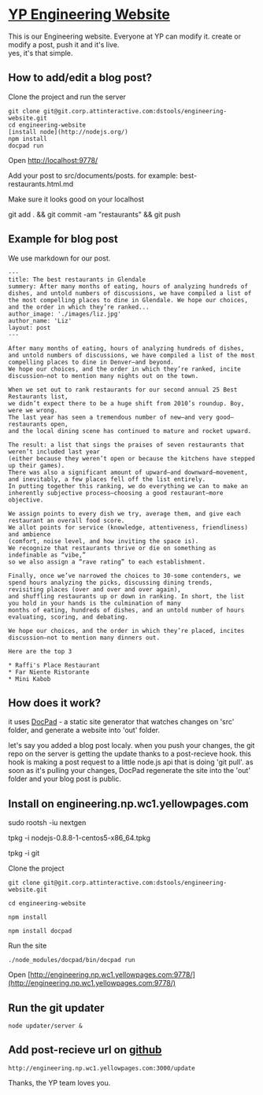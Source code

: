 # [YP Engineering Website](http://engineering.np.wc1.yellowpages.com:9778/)

This is our Engineering website. 
Everyone at YP can modify it. create or modify a post, push it and it's live.  
yes, it's that simple.

## How to add/edit a blog post?

Clone the project and run the server

    git clone git@git.corp.attinteractive.com:dstools/engineering-website.git  
    cd engineering-website 
    [install node](http://nodejs.org/)
    npm install 
    docpad run 

Open [http://localhost:9778/](http://localhost:9778/)

Add your post to src/documents/posts. for example: best-restaurants.html.md

Make sure it looks good on your localhost

git add . && git commit -am "restaurants" && git push


## Example for blog post

We use markdown for our post.

    ---
    title: The best restaurants in Glendale
    summery: After many months of eating, hours of analyzing hundreds of dishes, and untold numbers of discussions, we have compiled a list of the most compelling places to dine in Glendale. We hope our choices, and the order in which they’re ranked... 
    author_image: './images/liz.jpg'
    author_name: 'Liz'
    layout: post
    ---

    After many months of eating, hours of analyzing hundreds of dishes, 
    and untold numbers of discussions, we have compiled a list of the most compelling places to dine in Denver—and beyond. 
    We hope our choices, and the order in which they’re ranked, incite discussion—not to mention many nights out on the town.

    When we set out to rank restaurants for our second annual 25 Best Restaurants list, 
    we didn’t expect there to be a huge shift from 2010’s roundup. Boy, were we wrong. 
    The last year has seen a tremendous number of new—and very good—restaurants open, 
    and the local dining scene has continued to mature and rocket upward. 

    The result: a list that sings the praises of seven restaurants that weren’t included last year 
    (either because they weren’t open or because the kitchens have stepped up their games). 
    There was also a significant amount of upward—and downward—movement, and inevitably, a few places fell off the list entirely. 
    In putting together this ranking, we do everything we can to make an inherently subjective process—choosing a good restaurant—more objective. 

    We assign points to every dish we try, average them, and give each restaurant an overall food score. 
    We allot points for service (knowledge, attentiveness, friendliness) and ambience 
    (comfort, noise level, and how inviting the space is). 
    We recognize that restaurants thrive or die on something as indefinable as “vibe,”
    so we also assign a “rave rating” to each establishment.  
    
    Finally, once we’ve narrowed the choices to 30-some contenders, we spend hours analyzing the picks, discussing dining trends, 
    revisiting places (over and over and over again), 
    and shuffling restaurants up or down in ranking. In short, the list you hold in your hands is the culmination of many 
    months of eating, hundreds of dishes, and an untold number of hours evaluating, scoring, and debating. 
    
    We hope our choices, and the order in which they’re placed, incites discussion—not to mention many dinners out.
    
    Here are the top 3
   
    * Raffi's Place Restaurant
    * Far Niente Ristorante
    * Mini Kabob


## How does it work?

it uses [DocPad](https://github.com/bevry/docpad) - a static site generator that watches
changes on 'src' folder, and generate a website into 'out' folder.

let's say you added a blog post localy. when you push your changes, 
the git repo on the server is getting the update thanks to a post-recieve hook.
this hook is making a post request to a little node.js api that is doing 'git pull'.
as soon as it's pulling your changes, DocPad regenerate the site into the 'out' folder and 
your blog post is public.

## Install on engineering.np.wc1.yellowpages.com

sudo rootsh -iu nextgen

tpkg -i nodejs-0.8.8-1-centos5-x86_64.tpkg 

tpkg -i git

Clone the project

    git clone git@git.corp.attinteractive.com:dstools/engineering-website.git

    cd engineering-website
    
    npm install
    
    npm install docpad
    
Run the site

    ./node_modules/docpad/bin/docpad run

Open [http://engineering.np.wc1.yellowpages.com:9778/](http://engineering.np.wc1.yellowpages.com:9778/)

## Run the git updater

    node updater/server &

## Add post-recieve url on [github](https://git.corp.attinteractive.com/dstools/engineering-website/edit)

    http://engineering.np.wc1.yellowpages.com:3000/update


Thanks, the YP team loves you.
